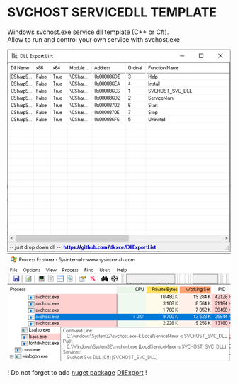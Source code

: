 # SVCHOST SERVICEDLL TEMPLATE

[Windows](https://en.wikipedia.org/wiki/Microsoft_Windows) [svchost.exe](https://en.wikipedia.org/wiki/Svchost.exe) [service](https://en.wikipedia.org/wiki/Windows_service) [dll](https://en.wikipedia.org/wiki/Dynamic-link_library) template (C++ or C#).     
Allow to run and control your own service with svchost.exe   

<img src="ExportList.png"/>       
<img src="ServiceView.png"/>    

! Do not forget to add [nuget package](https://www.nuget.org/packages/DllExport/) [DllExport](https://github.com/3F/DllExport) !